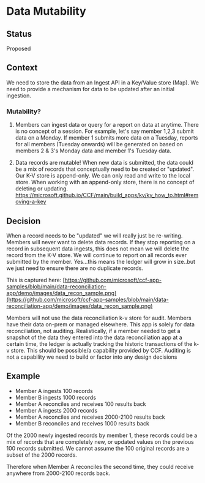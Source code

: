 # Data Mutability

## Status

Proposed

## Context

We need to store the data from an Ingest API in a Key/Value store (Map). We need to provide a mechanism for data to be updated after an initial ingestion. 

### Mutability?
1. Members can ingest data or query for a report on data at anytime. There is no concept of a session. For example, let's say member 1,2,3 submit data on a Monday. If member 1 submits more data on a Tuesday, reports for all members (Tuesday onwards) will be generated on based on members 2 & 3's Monday data and member 1's Tuesday data.

2. Data records are mutable! When new data is submitted, the data could be a mix of records that conceptually need to be created or "updated". Our K-V store is append-only. We can only read and write to the local store. When working with an append-only store, there is no concept of deleting or updating. https://microsoft.github.io/CCF/main/build_apps/kv/kv_how_to.html#removing-a-key

## Decision

When a record needs to be "updated" we will really just be re-writing. Members will never want to delete data records. If they stop reporting on a record in subsequent data ingests, this does not mean we will delete the record from the K-V store. We will continue to report on all records ever submitted by the member. Yes...this means the ledger will grow in size..but we just need to ensure there are no duplicate records.

This is captured here: [https://github.com/microsoft/ccf-app-samples/blob/main/data-reconciliation-app/demo/images/data_recon_sample.png](https://github.com/microsoft/ccf-app-samples/blob/main/data-reconciliation-app/demo/images/data_recon_sample.png)

Members will not use the data reconciliation k-v store for audit. Members have their data on-prem or managed elsewhere. This app is solely for data reconciliation, not auditing. Realistically, if a member needed to get a snapshot of the data they entered into the data reconciliation app at a certain time, the ledger is actually tracking the historic transactions of the k-v store. This should be possible/a capability provided by CCF. Auditing is not a capability we need to build or factor into any design decisions

## Example

- Member A ingests 100 records
- Member B ingests 1000 records
- Member A reconciles and receives 100 results back
- Member A ingests 2000 records
- Member A reconciles and receives 2000-2100 results back
- Member B reconciles and receives 1000 results back

Of the 2000 newly ingested records by member 1, these records could be a mix of records that are completely new, or updated values on the previous 100 records submitted. We cannot assume the 100 original records are a subset of the 2000 records.

Therefore when Member A reconciles the second time, they could receive anywhere from 2000-2100 records back.